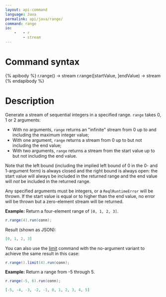 ```yaml
---
layout: api-command
language: Java
permalink: api/java/range/
command: range
io:
    -   - r
        - stream
---
```

# Command syntax #

{% apibody %}
r.range() &rarr; stream
r.range([startValue, ]endValue) &rarr; stream
{% endapibody %}

# Description #

Generate a stream of sequential integers in a specified range. `range` takes 0, 1 or 2 arguments:

* With no arguments, `range` returns an "infinite" stream from 0 up to and including the maximum integer value;
* With one argument, `range` returns a stream from 0 up to but not including the end value;
* With two arguments, `range` returns a stream from the start value up to but not including the end value.

Note that the left bound (including the implied left bound of 0 in the 0- and 1-argument form) is always closed and the right bound is always open: the start value will always be included in the returned range and the end value will *not* be included in the returned range.

Any specified arguments must be integers, or a `ReqlRuntimeError` will be thrown. If the start value is equal or to higher than the end value, no error will be thrown but a zero-element stream will be returned.

__Example:__ Return a four-element range of `[0, 1, 2, 3]`.

```java
r.range(4).run(conn);
```

Result (shown as JSON):

```json
[0, 1, 2, 3]
```

You can also use the [limit](/api/java/limit) command with the no-argument variant to achieve the same result in this case:

```java
r.range().limit(4).run(conn);
```

__Example:__ Return a range from -5 through 5.

```java
r.range(-5, 6).run(conn);
```

```json
[-5, -4, -3, -2, -1, 0, 1, 2, 3, 4, 5]
```
